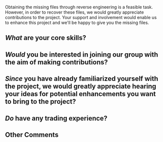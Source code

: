 Obtaining the missing files through reverse engineering is a feasible task. However, in order to recover these files, we would greatly appreciate contributions to the project. Your support and involvement would enable us to enhance this project and we'll be happy to give you the missing files.

## *What* are your core skills?
<!-- Ex. Python programmer, Machine Learning expert, Data scientist etc -->

## *Would* you be interested in joining our group with the aim of making contributions?
<!-- If yes then share more about your current availability -->

## *Since* you have already familiarized yourself with the project, we would greatly appreciate hearing your ideas for potential enhancements you want to bring to the project?
<!-- Please feel free to share any thoughts or ideas you may have regarding possible enhancements. -->

## *Do* have any trading experience?
<!-- Do you currently trade? if so what products? -->

## Other Comments
<!-- Share anything else you wish -->
